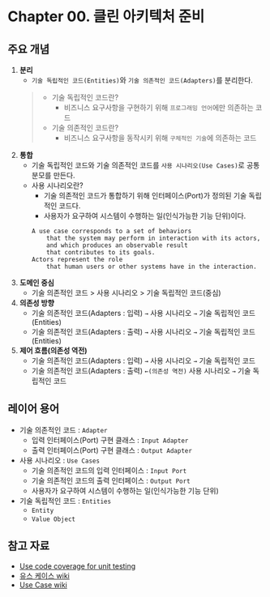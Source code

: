 # Chapter 00. 클린 아키텍처 준비

## 주요 개념
1. **분리**
   - `기술 독립적인 코드(Entities)`와 `기술 의존적인 코드(Adapters)`를 분리한다.
   > - 기술 독립적인 코드란?
   >   - 비즈니스 요구사항을 구현하기 위해 `프로그래밍 언어`에만 의존하는 코드
   > - 기술 의존적인 코드란?
   >   - 비즈니스 요구사항을 동작시키 위해 `구체적인 기술`에 의존하는 코드
1. **통합**
   - 기술 독립적인 코드와 기술 의존적인 코드를 `사용 시나리오(Use Cases)`로 공통분모를 만든다.
   - 사용 시나리오란?
     - 기술 의존적인 코드가 통합하기 위해 인터페이스(Port)가 정의된 기술 독립적인 코드다.
     - 사용자가 요구하여 시스템이 수행하는 일(인식가능한 기능 단위)이다.
     ```
     A use case corresponds to a set of behaviors 
         that the system may perform in interaction with its actors, 
         and which produces an observable result 
         that contributes to its goals. 
     Actors represent the role 
         that human users or other systems have in the interaction.
     ```
1. **도메인 중심**
   - 기술 의존적인 코드 > 사용 시나리오 > 기술 독립적인 코드(중심)
1. **의존성 방향**
   - 기술 의존적인 코드(Adapters : 입력) `→` 사용 시나리오 `→` 기술 독립적인 코드(Entities)
   - 기술 의존적인 코드(Adapters : 출력) `→` 사용 시나리오 `→` 기술 독립적인 코드(Entities)
1. **제어 흐름(의존성 역전)**
   - 기술 의존적인 코드(Adapters : 입력) `→` 사용 시나리오 `→` 기술 독립적인 코드
   - 기술 의존적인 코드(Adapters : 출력) `←(의존성 역전)` 사용 시나리오 `→` 기술 독립적인 코드

## 레이어 용어
- 기술 의존적인 코드 : `Adapter`
  - 입력 인터페이스(Port) 구현 클래스 : `Input Adapter`
  - 출력 인터페이스(Port) 구현 클래스 : `Output Adapter`
- 사용 시나리오 : `Use Cases`
  - 기술 의존적인 코드의 입력 인터페이스 : `Input Port`
  - 기술 의존적인 코드의 출력 인터페이스 : `Output Port`
  - 사용자가 요구하여 시스템이 수행하는 일(인식가능한 기능 단위)
- 기술 독립적인 코드 : `Entities`
  - `Entity`
  - `Value Object`

## 참고 자료
- [Use code coverage for unit testing](https://learn.microsoft.com/en-us/dotnet/core/testing/unit-testing-code-coverage?tabs=windows)
- [유스 케이스 wiki](https://ko.wikipedia.org/wiki/%EC%9C%A0%EC%8A%A4_%EC%BC%80%EC%9D%B4%EC%8A%A4)
- [Use Case wiki](https://en.wikipedia.org/wiki/Use_case)